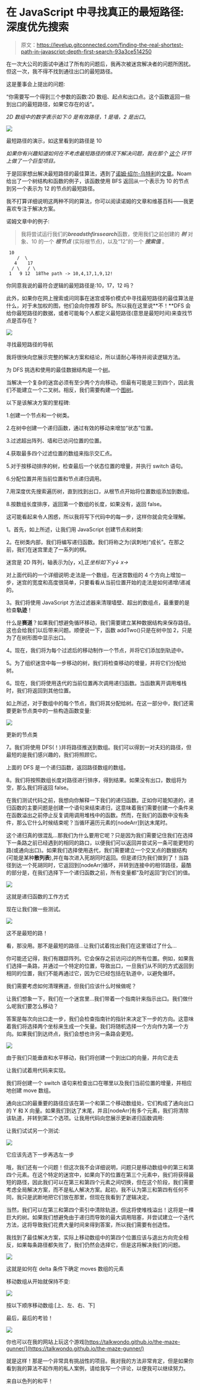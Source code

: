 # 在 JavaScript 中寻找真正的最短路径:深度优先搜索

> 原文：<https://levelup.gitconnected.com/finding-the-real-shortest-path-in-javascript-depth-first-search-93a3ce514250>

在一次大公司的面试中通过了所有的问题后，我再次被迷宫解决者的问题所困扰。但这一次，我不得不找到通往出口的最短路径。

这是董事会上提出的问题:

“你需要写一个得到三个参数的函数:2D 数组、起点和出口点。这个函数返回一些到出口的最短路径，如果它存在的话”。

*2D 数组中的数字表示如下:0 是有效路径，1 是墙，2 是出口*。

![](img/301bc4a7e4fa30a39a0b5c2c4e00e74c.png)

最短路径的演示，如这里看到的路径是 10

*如果你有兴趣知道如何在不考虑最短路径的情况下解决问题，我在那个* [*这个*](https://talkwondo.github.io/the-maze-gunner/) *环节上做了一个巨型项目。*

于是回家想出解决最短路径的最佳算法，遇到了[诺姆·绍尔-乌特利](https://medium.com/u/4a3c4c41313c?source=post_page-----93a3ce514250--------------------------------)的[文章](/finding-the-shortest-path-in-javascript-pt-1-breadth-first-search-67ae4653dbec)。Noam 给出了一个树结构和函数的例子，该函数使用 BFS 返回从一个表示为 10 的节点到另一个表示为 12 的节点的最短路径。

我不打算详细说明这两种不同的算法，你可以阅读诺姆的文章和维基百科——我更喜欢专注于解决方案。

诺姆文章中的例子:

> 我将尝试运行我们的***breadsthfirssearch***函数，使用我们之前创建的 ***树*** 对象、10 的一个 ***根节点*** (实际根节点)，以及“12”的一个 ***搜索值*** 。

```
 10
    /  \
   4    17  
  / \   / \
 1   9 12  18The path -> 10,4,17,1,9,12!
```

你同意我说的最符合逻辑的最短路径是:10，17，12 吗？

此外，如果你在网上搜索或问同事在迷宫或等价模式中寻找最短路径的最佳算法是什么，对于未加权的图，他们会向你推荐 BFS。所以我在这里说**不！**DFS 会给你最短路径的数据，或者可能每个人都定义最短路径(意思是最短时间)来查找节点是否存在？

![](img/2015dc633d4528d58cd1bb300ceb2764.png)

寻找最短路径的导航

我将很快向您展示完整的解决方案和结论，所以请耐心等待并阅读逻辑方法。

为 DFS 挑选和使用的最佳数据结构是一个[树](https://en.wikipedia.org/wiki/Tree_(data_structure))。

当解决一个复杂的迷宫必须有至少两个方向移动，但最有可能是三到四个，因此我们不能建立一个二叉树。相反，我们需要构建一个[图树](https://en.wikipedia.org/wiki/Tree_(graph_theory))。

以下是该解决方案的里程碑:

1.创建一个节点和一个树类。

2.在树中创建一个递归函数，通过有效的移动来增加“状态”位置。

3.过滤超出阵列、墙和已访问位置的位置。

4.获取最多四个过滤位置的数组来指示交汇点。

5.对于按移动排序的树，检查最后一个状态位置的增量，并执行 switch 语句。

6.分配位置并用当前位置和节点递归调用。

7.用深度优先搜索遍历树，直到找到出口，从根节点开始将位置数组添加到数组。

8.按数组长度排序，返回第一个数组的长度，如果没有，返回 false。

这可能看起来令人困惑，所以我将写下代码中的每一步，这样你就会完全理解。

1。首先，如上所述，让我们用 JavaScript 创建节点和树类:

2。在树类内部，我们将编写递归函数。我们将称之为(讽刺地)“成长”。在那之前，我们在迷宫里走了一系列的棋。

迷宫是 2D 阵列，轴表示为[y，x],正*坐标如下:y↓ x→*

对上面代码的一个详细说明:走法是一个数组，在迷宫数组的 4 个方向上增加一步，迷宫的宽度和高度很简单，只要看看从当前位置开始的走法是如何递增/递减的。

3。我们将使用 JavaScript 方法过滤器来清理墙壁、超出的数组点，最重要的是检查**轨迹**！

什么是**赛道**？如果我们想避免循环移动，我们需要建立某种数据结构来保存路径。这也会给我们以后带来问题。顺便说一下，函数 addTwo()只是在树中加 2，只是为了在树形图中显示出口。

4。现在，我们将为每个过滤后的移动制作一个节点，并将它们添加到轨迹中。

5。为了组织迷宫中每一步移动的树，我们将检查移动的增量，并将它们分配给树。

6。现在，我们将使用迭代的当前位置再次调用递归函数。当函数离开调用堆栈时，我们将返回到其他位置。

如上所述，对于数组中的每个节点，我们将其分配给树。在这一部分中，我们还需要更新节点类中的一些构造函数变量:

![](img/527aa676cc1d66b35b78c2f220a30a65.png)

更新的节点类

7。我们将使用 DFS(！)并将路径推送到数组。我们可以得到一对夫妇的路径，但最短的是我们感兴趣的，我们将照顾它。

上面的 DFS 是一个递归函数，返回路径数组的数组。

8。我们将按照数组长度对路径进行排序，得到结果。如果没有出口，数组将为空，那么我们将返回 false。

在我们测试代码之前，我想向你解释一下我们的递归函数。正如你可能知道的，递归函数的主要问题是创建一个语句来结束递归，这意味着我们需要创建一个条件来在函数溢出之前停止反复调用调用堆栈中的函数。然而，在我们的函数中没有条件，那么它什么时候结束呢？当循环遍历元素的[nodeArr]到达末尾时。

这个递归真的很混乱…那我们为什么要用它呢？只是因为我们需要记住我们在选择下一条路之前已经遇到的相同的路口，以便我们可以返回并尝试另一条可能更短的路(或通向出口)。如果我们选择使用迭代，我们需要建立一个交叉点的数据结构(可能是某种**散列表**),并在每次进入死胡同时返回。但是递归为我们做到了！当路径到达一个死胡同时，它返回到[nodeArr]循环，并转到连接中的相邻路径，最酷的部分是，在我们选择下一个递归函数之前，所有变量都“及时返回”到它们的值。

![](img/8b90059099deee9a651c9fdedaee0037.png)

这就是递归函数的工作方式

现在让我们做一些测试。

![](img/981b96049e2b1f29adf5490019dc4f2e.png)

这不是最短的路！

看，那没用。那不是最短的路径…让我们试着找出我们在这里错过了什么…

你可能还记得，我们有跟踪阵列。它会保存之前访问过的所有位置。例如，如果我们选择一条路，并通过一个特定的位置，导致出口，一旦我们从不同的方式返回到相同的位置，我们不能再通过它，因为它已经包括在轨道中，以避免循环。

我们需要考虑如何清理赛道，但我们应该什么时候做呢？

让我们想象一下，我们在一个迷宫里…我们带着一个指南针来指示出口。我们做什么呢我们要怎么移动？

答案是每次向出口走一步，我们会检查指南针的指针来决定下一步的方向。这意味着我们将选择两个坐标来生成一个矢量。我们将随机选择一个方向作为第一个方向。如果我们到达终点，我们会想也许另一条路会更短。

![](img/67583393d3c38528bce236ecf5e95531.png)

由于我们只能垂直和水平移动，我们将创建一个到出口的向量，并向它走去

让我们试着用代码来实现。

我们将创建一个 switch 语句来检查出口在哪里以及我们当前位置的增量，并相应地创建 move 数组。

通向出口的最重要的路径应该在第一个和第二个移动数组处，它们构成了通向出口的 Y 和 X 向量。如果我们到达了末尾，并且[nodeArr]有多个元素，我们将清除该轨道，并转到第二个选项。让我用代码向您展示更新递归函数调用:

让我们试试另一个测试:

![](img/6a7cc5960e01cade67e45556f63c1a4f.png)

它应该先选下一步再选左一步

哦，我们还有一个问题！但这次我不会详细说明，问题只是移动数组中的第三和第四个元素。在这个特定的迷宫中，如果向下的位置在第三个元素中，我们将获得最短的路径，因此我们可以在第三和第四个元素之间切换，但在这个阶段，我们需要考虑全局解决方案，而不是私人解决方案。起初，我不认为第三和第四有任何不同，我只是武断地把它们放在那里，但现在我看到了逻辑决定。

当然，我们可以在第三和第四个索引中清除轨道，但这将使堆栈溢出！这将是一棵巨大的树。如果我们想避免由于递归而导致的最大调用阻塞，并尝试建立一个迭代方法，这将导致我们花费大量时间来得到答案，所以我们需要有创造性。

我找到了最佳解决方案，实际上移动数组中的第四个位置应该与退出方向完全相反，如果每条路径都失败了，我们仍然会选择它，但是这将解决我们的问题。

![](img/66beb49feff4f98db661230f7888f249.png)

这就是如何在 delta 条件下确定 moves 数组的元素

移动数组从开始就保持不变:

![](img/921200e0fbeda0479a8e0c686af3b1e3.png)

按以下顺序移动数组:[上、左、右、下]

最后，最后的考验！

![](img/f48731077f7ba4044fc9b17cdb281092.png)

你也可以在我的网站上玩这个游戏[https://talkwondo.github.io/the-maze-gunner/](https://talkwondo.github.io/the-maze-gunner/)

就是这样！那是一个非常具有挑战性的项目。我对我的方法非常肯定，但是如果你看到我的算法不起作用的私人案例，请给我写一个评论，以便我可以继续努力。

来自以色列的和平！